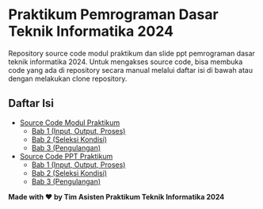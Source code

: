 # Praktikum Pemrograman Dasar Teknik Informatika 2024
Repository source code modul praktikum dan slide ppt pemrograman dasar teknik informatika 2024. Untuk mengakses source code, bisa membuka code yang ada di repository secara manual melalui daftar isi di bawah atau dengan melakukan clone repository.    

## Daftar Isi
- [Source Code Modul Praktikum](https://github.com/nathakusuma/praktikum-pemrograman-dasar-tif/tree/main/modul)
  - [Bab 1 (Input, Output, Proses)](https://github.com/nathakusuma/praktikum-pemrograman-dasar-tif/tree/main/modul/bab1)
  - [Bab 2 (Seleksi Kondisi)](https://github.com/nathakusuma/praktikum-pemrograman-dasar-tif/tree/main/modul/bab2)
  - [Bab 3 (Pengulangan)](https://github.com/nathakusuma/praktikum-pemrograman-dasar-tif/tree/main/modul/bab3)
- [Source Code PPT Praktikum](https://github.com/nathakusuma/praktikum-pemrograman-dasar-tif/tree/main/praktikum)
  - [Bab 1 (Input, Output, Proses)](https://github.com/nathakusuma/praktikum-pemrograman-dasar-tif/tree/main/praktikum/bab1)
  - [Bab 2 (Seleksi Kondisi)](https://github.com/nathakusuma/praktikum-pemrograman-dasar-tif/tree/main/praktikum/bab2)
  - [Bab 3 (Pengulangan)](https://github.com/nathakusuma/praktikum-pemrograman-dasar-tif/tree/main/praktikum/bab3)
 
**Made with ❤️ by Tim Asisten Praktikum Teknik Informatika 2024**
